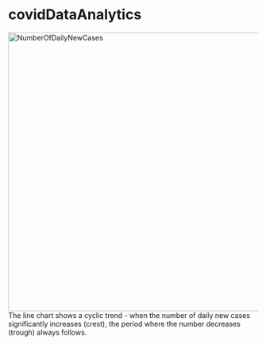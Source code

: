 # covidDataAnalytics

<img width="561" alt="NumberOfDailyNewCases" src="https://github.com/ejung2017/covidDataAnalytics/assets/NumberOfDailyNewCases">
The line chart shows a cyclic trend - when the number of daily new cases significantly increases (crest), the period where the number decreases (trough) always follows. 
